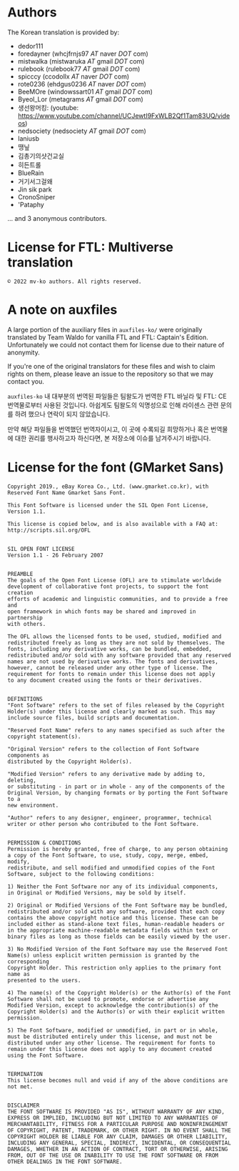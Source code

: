 # Authors

The Korean translation is provided by:

* dedor111
* foredayner (whcjfrnjs97 _AT_ naver _DOT_ com)
* mistwalka (mistwaruka _AT_ gmail _DOT_ com)
* rulebook (rulebook77 _AT_ gmail _DOT_ com)
* spicccy (ccodollx _AT_ naver _DOT_ com)
* rote0236 (ehdgus0236 _AT_ naver _DOT_ com)
* BeeMOre (windowssart01 _AT_ gmail _DOT_ com)
* Byeol_Lor (metagrams _AT_ gmail _DOT_ com)
* 생선왕머킹: (youtube: https://www.youtube.com/channel/UCJewtI9FxWLB2Qf1Tam83UQ/videos)
* nedsociety (nedsociety _AT_ gmail _DOT_ com)
* laniusb
* 땡닢
* 김총기의샷건교실
* 히든트롤
* BlueRain
* 거기서그걸왜
* Jin sik park
* CronoSniper
* 'Pataphy

... and 3 anonymous contributors.

# License for FTL: Multiverse translation

```
© 2022 mv-ko authors. All rights reserved.
```

# A note on auxfiles

A large portion of the auxiliary files in `auxfiles-ko/` were originally translated by Team Waldo for vanilla FTL and
FTL: Captain's Edition. Unfortunately we could not contact them for license due to their nature of anonymity.

If you're one of the original translators for these files and wish to claim rights on them, please leave an issue to
the repository so that we may contact you.

`auxfiles-ko` 내 대부분의 번역된 파일들은 팀왈도가 번역한 FTL 바닐라 및 FTL: CE 번역물로부터 사용된 것입니다. 아쉽게도
팀왈도의 익명성으로 인해 라이센스 관련 문의를 하려 했으나 연락이 되지 않았습니다.

만약 해당 파일들을 번역했던 번역자이시고, 이 곳에 수록되길 희망하거나 혹은 번역물에 대한 권리를 행사하고자 하신다면,
본 저장소에 이슈를 남겨주시기 바랍니다.


# License for the font (GMarket Sans)

```
Copyright 2019., eBay Korea Co., Ltd. (www.gmarket.co.kr), with Reserved Font Name Gmarket Sans Font.

This Font Software is licensed under the SIL Open Font License, Version 1.1.

This license is copied below, and is also available with a FAQ at: http://scripts.sil.org/OFL


SIL OPEN FONT LICENSE
Version 1.1 - 26 February 2007


PREAMBLE
The goals of the Open Font License (OFL) are to stimulate worldwide
development of collaborative font projects, to support the font creation
efforts of academic and linguistic communities, and to provide a free and
open framework in which fonts may be shared and improved in partnership
with others.

The OFL allows the licensed fonts to be used, studied, modified and
redistributed freely as long as they are not sold by themselves. The
fonts, including any derivative works, can be bundled, embedded,
redistributed and/or sold with any software provided that any reserved
names are not used by derivative works. The fonts and derivatives,
however, cannot be released under any other type of license. The
requirement for fonts to remain under this license does not apply
to any document created using the fonts or their derivatives.


DEFINITIONS
"Font Software" refers to the set of files released by the Copyright
Holder(s) under this license and clearly marked as such. This may
include source files, build scripts and documentation.

"Reserved Font Name" refers to any names specified as such after the
copyright statement(s).

"Original Version" refers to the collection of Font Software components as
distributed by the Copyright Holder(s).

"Modified Version" refers to any derivative made by adding to, deleting,
or substituting - in part or in whole - any of the components of the
Original Version, by changing formats or by porting the Font Software to a
new environment.

"Author" refers to any designer, engineer, programmer, technical
writer or other person who contributed to the Font Software.


PERMISSION & CONDITIONS
Permission is hereby granted, free of charge, to any person obtaining
a copy of the Font Software, to use, study, copy, merge, embed, modify,
redistribute, and sell modified and unmodified copies of the Font
Software, subject to the following conditions:

1) Neither the Font Software nor any of its individual components,
in Original or Modified Versions, may be sold by itself.

2) Original or Modified Versions of the Font Software may be bundled,
redistributed and/or sold with any software, provided that each copy
contains the above copyright notice and this license. These can be
included either as stand-alone text files, human-readable headers or
in the appropriate machine-readable metadata fields within text or
binary files as long as those fields can be easily viewed by the user.

3) No Modified Version of the Font Software may use the Reserved Font
Name(s) unless explicit written permission is granted by the corresponding
Copyright Holder. This restriction only applies to the primary font name as
presented to the users.

4) The name(s) of the Copyright Holder(s) or the Author(s) of the Font
Software shall not be used to promote, endorse or advertise any
Modified Version, except to acknowledge the contribution(s) of the
Copyright Holder(s) and the Author(s) or with their explicit written
permission.

5) The Font Software, modified or unmodified, in part or in whole,
must be distributed entirely under this license, and must not be
distributed under any other license. The requirement for fonts to
remain under this license does not apply to any document created
using the Font Software.


TERMINATION
This license becomes null and void if any of the above conditions are
not met.


DISCLAIMER
THE FONT SOFTWARE IS PROVIDED "AS IS", WITHOUT WARRANTY OF ANY KIND,
EXPRESS OR IMPLIED, INCLUDING BUT NOT LIMITED TO ANY WARRANTIES OF
MERCHANTABILITY, FITNESS FOR A PARTICULAR PURPOSE AND NONINFRINGEMENT
OF COPYRIGHT, PATENT, TRADEMARK, OR OTHER RIGHT. IN NO EVENT SHALL THE
COPYRIGHT HOLDER BE LIABLE FOR ANY CLAIM, DAMAGES OR OTHER LIABILITY,
INCLUDING ANY GENERAL, SPECIAL, INDIRECT, INCIDENTAL, OR CONSEQUENTIAL
DAMAGES, WHETHER IN AN ACTION OF CONTRACT, TORT OR OTHERWISE, ARISING
FROM, OUT OF THE USE OR INABILITY TO USE THE FONT SOFTWARE OR FROM
OTHER DEALINGS IN THE FONT SOFTWARE.
```
